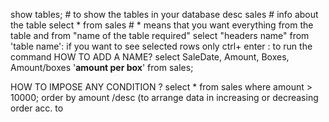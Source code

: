 show tables; # to show the tables in your database
desc sales    # info about the table 
select * from sales # * means that you want everything from the table and from "name of the table required"
select "headers name" from 'table name': if you want to see selected rows only 
ctrl+ enter : to run the command 
HOW TO ADD A NAME?
select SaleDate, Amount, Boxes, Amount/boxes '**amount per box**' from sales;

HOW TO IMPOSE ANY CONDITION ?
select * from sales
where amount > 10000;
order by amount /desc   (to arrange data in increasing or decreasing order acc. to 
